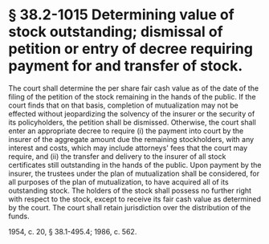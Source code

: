 # § 38.2-1015 Determining value of stock outstanding; dismissal of petition or entry of decree requiring payment for and transfer of stock.

<p>The court shall determine the per share fair cash value as of the date of the filing of the petition of the stock remaining in the hands of the public. If the court finds that on that basis, completion of mutualization may not be effected without jeopardizing the solvency of the insurer or the security of its policyholders, the petition shall be dismissed. Otherwise, the court shall enter an appropriate decree to require (i) the payment into court by the insurer of the aggregate amount due the remaining stockholders, with any interest and costs, which may include attorneys' fees that the court may require, and (ii) the transfer and delivery to the insurer of all stock certificates still outstanding in the hands of the public. Upon payment by the insurer, the trustees under the plan of mutualization shall be considered, for all purposes of the plan of mutualization, to have acquired all of its outstanding stock. The holders of the stock shall possess no further right with respect to the stock, except to receive its fair cash value as determined by the court. The court shall retain jurisdiction over the distribution of the funds.</p><p>1954, c. 20, § 38.1-495.4; 1986, c. 562.</p>